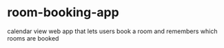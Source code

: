 # room-booking-app
calendar view web app that lets users book a room and remembers which rooms are booked
